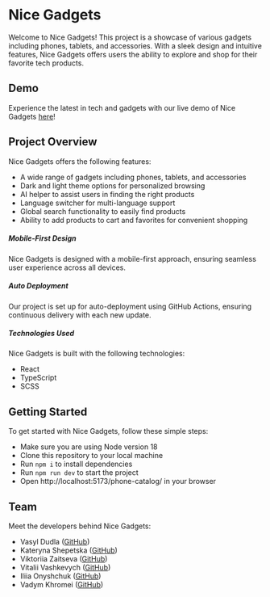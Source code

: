 # Nice Gadgets

Welcome to Nice Gadgets! This project is a showcase of various gadgets including phones, tablets, and accessories. With a sleek design and intuitive features, Nice Gadgets offers users the ability to explore and shop for their favorite tech products.

## Demo

Experience the latest in tech and gadgets with our live demo of Nice Gadgets [here](https://fs-jan24-codeup.github.io/phone-catalog/#/)!

## Project Overview

Nice Gadgets offers the following features:

- A wide range of gadgets including phones, tablets, and accessories
- Dark and light theme options for personalized browsing
- AI helper to assist users in finding the right products
- Language switcher for multi-language support
- Global search functionality to easily find products
- Ability to add products to cart and favorites for convenient shopping

##### Mobile-First Design

Nice Gadgets is designed with a mobile-first approach, ensuring seamless user experience across all devices.

##### Auto Deployment

Our project is set up for auto-deployment using GitHub Actions, ensuring continuous delivery with each new update.

##### Technologies Used

Nice Gadgets is built with the following technologies:

- React
- TypeScript
- SCSS

## Getting Started

To get started with Nice Gadgets, follow these simple steps:

- Make sure you are using Node version 18
- Clone this repository to your local machine
- Run `npm i` to install dependencies
- Run `npm run dev` to start the project
- Open http://localhost:5173/phone-catalog/ in your browser

## Team

Meet the developers behind Nice Gadgets:

- Vasyl Dudla ([GitHub](https://github.com/tetlisna))
- Kateryna Shepetska ([GitHub](https://github.com/kshepetska))
- Viktoriia Zaitseva ([GitHub](https://github.com/ViktoriiaRepo))
- Vitalii Vashkevych ([GitHub](https://github.com/VitaliiVashkevych))
- Iliia Onyshchuk ([GitHub](https://github.com/illya-onyshchuk))
- Vadym Khromei ([GitHub](https://github.com/khromakeiqt))
